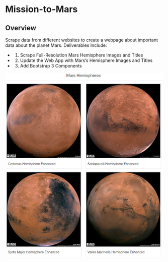 # Mission-to-Mars
## Overview
Scrape data from different websites to create a webpage about important data about the planet Mars.
Deliverables Include:
- 1. Scrape Full-Resolution Mars Hemisphere Images and Titles
- 2. Update the Web App with Mars’s Hemisphere Images and Titles
- 3. Add Bootstrap 3 Components


![Mars_Hemispheres](/Resources/mars_hemispheres.png)
